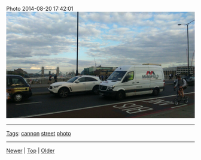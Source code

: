 <!--
title: Photo 2014-08-20 17
date: 2020-06-28T14:51:45.119Z
tags: cannon, street, photo
-->





Photo 2014-08-20 17:42:01
![](95295040017-0.jpg)

<!--BOTTOM-POST-NAVIGATION-->
---

[Tags](tags.md): [cannon](tag-cannon.md) [street](tag-street.md) [photo](tag-photo.md)

---

[Newer](95293540682.md) | [Top](index.md) | [Older](95541121427.md)